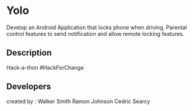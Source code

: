Yolo
==================
Develop an Android Application that locks phone when driving. Parental control features to send notification and allow remote locking features.

## Description

Hack-a-thon #HackForChange

## Developers

 created by :  Walker Smith
               Ramon Johnson
               Cedric Searcy

